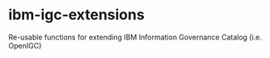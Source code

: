 # ibm-igc-extensions
Re-usable functions for extending IBM Information Governance Catalog (i.e. OpenIGC)
